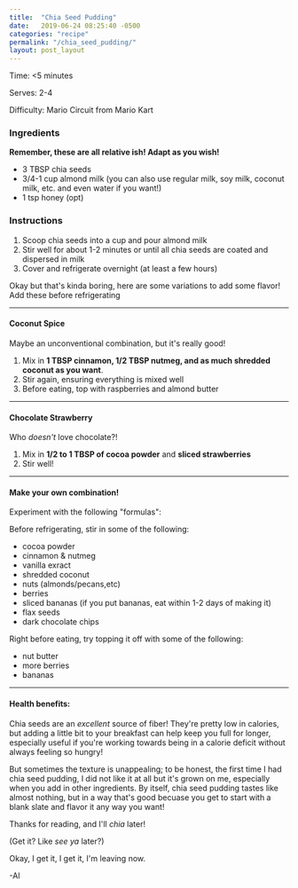 ```yaml
---
title:  "Chia Seed Pudding"
date:   2019-06-24 08:25:40 -0500
categories: "recipe"
permalink: "/chia_seed_pudding/"
layout: post_layout
---
```


Time: <5 minutes

Serves: 2-4

Difficulty: Mario Circuit from Mario Kart

### Ingredients

**Remember, these are all relative ish! Adapt as you wish!**

* 3 TBSP chia seeds
* 3/4-1 cup almond milk (you can also use regular milk, soy milk, coconut milk, etc. and even water if you want!)
* 1 tsp honey (opt)

### Instructions

1. Scoop chia seeds into a cup and pour almond milk
2. Stir well for about 1-2 minutes or until all chia seeds are coated and dispersed in milk
3. Cover and refrigerate overnight (at least a few hours)



Okay but that's kinda boring, here are some <span class="standOut">variations</span> to add some flavor! Add these before refrigerating

---

#### Coconut Spice

Maybe an unconventional combination, but it's really good!

1. Mix in **1 TBSP cinnamon, 1/2 TBSP nutmeg, and as much shredded coconut as you want**.
2. Stir again, ensuring everything is mixed well
3. Before eating, top with raspberries and almond butter

---

#### Chocolate Strawberry

Who *doesn't* love chocolate?!

1. Mix in **1/2 to 1 TBSP of cocoa powder** and **sliced strawberries**
2. Stir well!

---

#### Make your own combination!

Experiment with the following "formulas":

Before refrigerating, stir in some of the following:
* cocoa powder
* cinnamon & nutmeg
* vanilla exract
* shredded coconut
* nuts (almonds/pecans,etc)
* berries
* sliced bananas (if you put bananas, eat within 1-2 days of making it)
* flax seeds
* dark chocolate chips

Right before eating, try topping it off with some of the following:
* nut butter
* more berries
* bananas

---

#### Health benefits: 

Chia seeds are an *excellent* source of fiber! They're pretty low in calories, but adding a little bit to your breakfast can help keep you full for longer, especially useful if you're working towards being in a calorie deficit without always feeling so hungry! 

But sometimes the texture is unappealing; to be honest, the first time I had chia seed pudding, I did not like it at all but it's grown on me, especially when you add in other ingredients. By itself, chia seed pudding tastes like almost nothing, but in a way that's good becuase you get to start with a blank slate and flavor it any way you want!

Thanks for reading, and I'll *chia* later!

(Get it? Like *see ya* later?)

Okay, I get it, I get it, I'm leaving now.

-Al